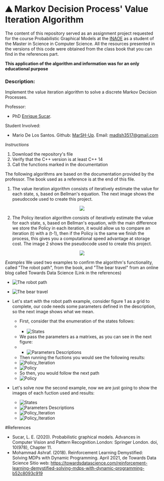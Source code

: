 <h1>&#9968 Markov Decision Process' Value Iteration Algorithm</h1>

The content of this repository served as an assignment project requested for the course Probabilistic Graphical Models at the <a href="https://www.inaoep.mx/">INAOE</a> as a student of the Master in Science in Computer Science. All the resources presented in the versions of this code were obtained from the class book that you can find in the references part. 

<strong>This application of the algorithm and information was for an only educational purpose</strong>

<h3>Description:</h3> Implement the value iteration algorithm to solve a discrete Markov Decision Processes.

Professor:
- PhD <a href="https://ccc.inaoep.mx/~esucar/">Enrique Sucar</a>.

Student Involved:
- Mario De Los Santos. Github: <a href="https://github.com/MarSH-Up">MarSH-Up</a>. Email: madlsh3517@gmail.com


<em>Instructions</em>
1. Download the repository's file
2. Verify that the C++ version is at least C++ 14
3. Call the functions marked in the documentation

The following algorithms are based on the documentation provided by the professor. The book used as a reference is at the end of this file. 

1. The value iteration algorithm consists of iteratively estimate the value for each state, s, based on Bellman's equation. The next image shows the pseudocode used to create this project.

<div style="text-align:center"><img src="Images/Algorithm_pseudocode.PNG" /></div>

2. The Policy iteration algorithm consists of iteratively estimate the value for each state, s, based on Bellman's equation, with the main difference we store the Policy in each iteration, it would allow us to compare an iteration (t) with a (t-1), then if the Policy is the same we finish the process, this gives you a computational speed advantage at storage cost. The image 2 shows the pseudocode used to create this project.

<div style="text-align:center"><img src="Images/Algorithm_pseudocode1.PNG" /></div>

<em>Examples</em>
We used two examples to confirm the algorithm's functionality,  called "The robot path", from the book, and "The bear travel" from an online blog called Towards Data Science (Link in the references)

- ![The robot path](Images/Example_bot.PNG)
- ![The bear travel](Images/Example_bear.PNG)

- Let's start with the robot path example, consider figure 1 as a grid to complete, our code needs some parameters defined in the description, so the next image shows what we mean.
    - First, consider that the enumeration of the states follows:
    - - ![States](Images/Example_bot_states.PNG)
    - We pass the parameters as a matrixes, as you can see in the next figure: 
    - - ![Parameters Descriptions](Images/Example_bot_code.PNG)
    - Then running the fuctions you would see the following results:
    - ![Policy_Iteration](Images/Example_bot_iteraction.PNG)
    - ![Policy](Images/Example_bot_Policy.PNG)
    - So then, you would follow the next path
    - ![Policy](Images/Example_bot_solved.png)

- Let's solve now the second example, now we are just going to show the images of each fuction used and results:

    - ![States](Images/Example_bear.PNG)
    - ![Parameters Descriptions](Images/Example_bear_code.PNG)
    - ![Policy_Iteration](Images/Example_bear_solved.PNG)
    - ![Policy_Iteration](Images/Example_bear_policy.PNG)


#References
-  Sucar, L. E. (2020). Probabilistic graphical models. Advances in Computer Vision and Pattern Recognition.London: Springer London. doi, 10(978), Chapter 11.
- Mohammad Ashraf. (2018). Reinforcement Learning Demystified: Solving MDPs with Dynamic Programming. April 2021, de Towards Data Science Sitio web: https://towardsdatascience.com/reinforcement-learning-demystified-solving-mdps-with-dynamic-programming-b52c8093c919
